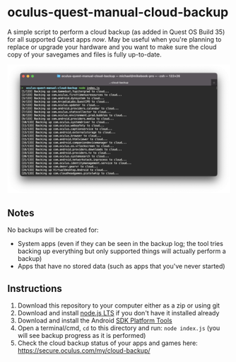 # oculus-quest-manual-cloud-backup

A simple script to perform a cloud backup (as added in Quest OS Build 35) for all supported Quest apps _now_. May be useful when you're planning to replace or upgrade your hardware and you want to make sure the cloud copy of your savegames and files is fully up-to-date.

![screenshot](screenshot.png)

## Notes

No backups will be created for:

- System apps (even if they can be seen in the backup log; the tool tries backing up everything but only supported things will actually perform a backup)
- Apps that have no stored data (such as apps that you've never started)

## Instructions

1. Download this repository to your computer either as a zip or using git
1. Download and install [node.js LTS](https://nodejs.org/en/) if you don't have it installed already
2. Download and install the Android [SDK Platform Tools](https://developer.android.com/studio/releases/platform-tools)
3. Open a terminal/cmd, `cd` to this directory and run: `node index.js` (you will see backup progress as it is performed)
4. Check the cloud backup status of your apps and games here: https://secure.oculus.com/my/cloud-backup/
